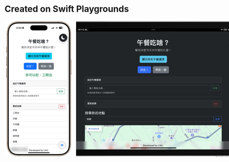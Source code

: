# Created on Swift Playgrounds
<div style="display: flex; gap: 10px; align-items: stretch;">
  <img src="https://raw.githubusercontent.com/ian20040409/Lunch-webview-swift/refs/heads/main/IMG_0069_new.png" style="height: 450px; object-fit: cover; width: auto;">
  <img src="https://raw.githubusercontent.com/ian20040409/Lunch-webview-swift/refs/heads/main/IMG_0034-landscape.png" style="height: 450px; object-fit: cover; width: auto;">
</div>
